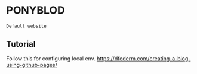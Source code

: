 # PONYBLOD

`Default website`

## Tutorial

Follow this for configuring local env. https://dfederm.com/creating-a-blog-using-github-pages/
